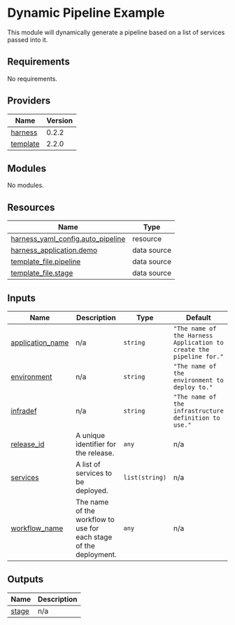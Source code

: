 # Dynamic Pipeline Example

This module will dynamically generate a pipeline based on a list of services passed into it.

## Requirements

No requirements.

## Providers

| Name | Version |
|------|---------|
| <a name="provider_harness"></a> [harness](#provider\_harness) | 0.2.2 |
| <a name="provider_template"></a> [template](#provider\_template) | 2.2.0 |

## Modules

No modules.

## Resources

| Name | Type |
|------|------|
| [harness_yaml_config.auto_pipeline](https://registry.terraform.io/providers/harness/harness/latest/docs/resources/yaml_config) | resource |
| [harness_application.demo](https://registry.terraform.io/providers/harness/harness/latest/docs/data-sources/application) | data source |
| [template_file.pipeline](https://registry.terraform.io/providers/hashicorp/template/latest/docs/data-sources/file) | data source |
| [template_file.stage](https://registry.terraform.io/providers/hashicorp/template/latest/docs/data-sources/file) | data source |

## Inputs

| Name | Description | Type | Default | Required |
|------|-------------|------|---------|:--------:|
| <a name="input_application_name"></a> [application\_name](#input\_application\_name) | n/a | `string` | `"The name of the Harness Application to create the pipeline for."` | no |
| <a name="input_environment"></a> [environment](#input\_environment) | n/a | `string` | `"The name of the environment to deploy to."` | no |
| <a name="input_infradef"></a> [infradef](#input\_infradef) | n/a | `string` | `"The name of the infrastructure definition to use."` | no |
| <a name="input_release_id"></a> [release\_id](#input\_release\_id) | A unique identifier for the release. | `any` | n/a | yes |
| <a name="input_services"></a> [services](#input\_services) | A list of services to be deployed. | `list(string)` | n/a | yes |
| <a name="input_workflow_name"></a> [workflow\_name](#input\_workflow\_name) | The name of the workflow to use for each stage of the deployment. | `any` | n/a | yes |

## Outputs

| Name | Description |
|------|-------------|
| <a name="output_stage"></a> [stage](#output\_stage) | n/a |
